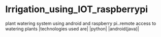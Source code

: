 # Irrigation_using_IOT_raspberrypi
plant watering system using android and raspberry pi..remote access to watering plants
|technologies used are|
|python|
|android(java)|
